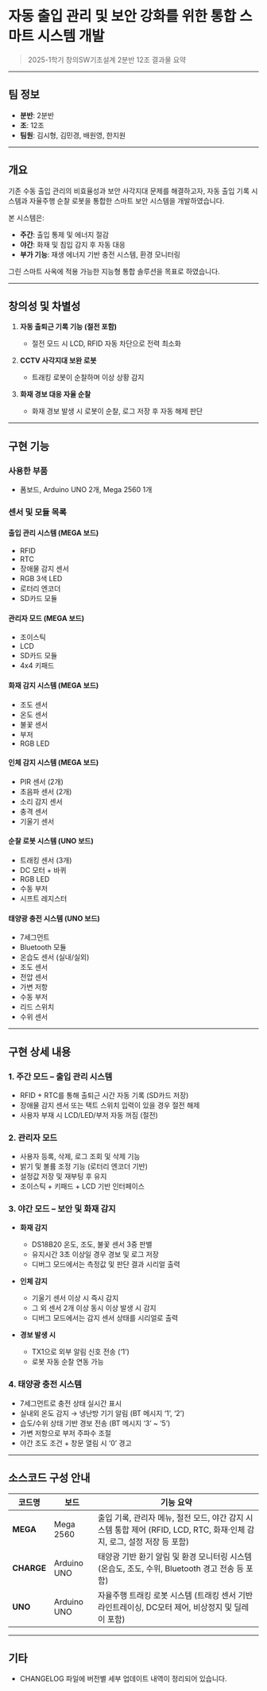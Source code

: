 # 자동 출입 관리 및 보안 강화를 위한 통합 스마트 시스템 개발

> 2025-1학기 창의SW기초설계 2분반 12조 결과물 요약

---

## 팀 정보

- **분반**: 2분반  
- **조**: 12조  
- **팀원**: 김시형, 김민경, 배원영, 한지원

---

## 개요

기존 수동 출입 관리의 비효율성과 보안 사각지대 문제를 해결하고자, 자동 출입 기록 시스템과 자율주행 순찰 로봇을 통합한 스마트 보안 시스템을 개발하였습니다.

본 시스템은:

- **주간**: 출입 통제 및 에너지 절감
- **야간**: 화재 및 침입 감지 후 자동 대응
- **부가 기능**: 재생 에너지 기반 충전 시스템, 환경 모니터링

그린 스마트 사옥에 적용 가능한 지능형 통합 솔루션을 목표로 하였습니다.

---

## 창의성 및 차별성

1. **자동 출퇴근 기록 기능 (절전 포함)**  
   - 절전 모드 시 LCD, RFID 자동 차단으로 전력 최소화

2. **CCTV 사각지대 보완 로봇**  
   - 트래킹 로봇이 순찰하며 이상 상황 감지

3. **화재 경보 대응 자율 순찰**  
   - 화재 경보 발생 시 로봇이 순찰, 로그 저장 후 자동 해제 판단

---

## 구현 기능

### 사용한 부품

- 폼보드, Arduino UNO 2개, Mega 2560 1개  

### 센서 및 모듈 목록

#### 출입 관리 시스템 (MEGA 보드)

- RFID
- RTC
- 장애물 감지 센서
- RGB 3색 LED
- 로터리 엔코더
- SD카드 모듈

#### 관리자 모드 (MEGA 보드)

- 조이스틱
- LCD
- SD카드 모듈
- 4x4 키패드

#### 화재 감지 시스템 (MEGA 보드)

- 조도 센서
- 온도 센서
- 불꽃 센서
- 부저
- RGB LED

#### 인체 감지 시스템 (MEGA 보드)

- PIR 센서 (2개)
- 초음파 센서 (2개)
- 소리 감지 센서
- 충격 센서
- 기울기 센서

#### 순찰 로봇 시스템 (UNO 보드)

- 트래킹 센서 (3개)
- DC 모터 + 바퀴
- RGB LED
- 수동 부저
- 시프트 레지스터

#### 태양광 충전 시스템 (UNO 보드)

- 7세그먼트
- Bluetooth 모듈
- 온습도 센서 (실내/실외)
- 조도 센서
- 전압 센서
- 가변 저항
- 수동 부저
- 리드 스위치
- 수위 센서

---

## 구현 상세 내용

### 1. 주간 모드 – 출입 관리 시스템

- RFID + RTC를 통해 출퇴근 시간 자동 기록 (SD카드 저장)
- 장애물 감지 센서 또는 택트 스위치 입력이 있을 경우 절전 해제
- 사용자 부재 시 LCD/LED/부저 자동 꺼짐 (절전)

### 2. 관리자 모드

- 사용자 등록, 삭제, 로그 조회 및 삭제 기능
- 밝기 및 볼륨 조정 기능 (로터리 엔코더 기반)
- 설정값 저장 및 재부팅 후 유지
- 조이스틱 + 키패드 + LCD 기반 인터페이스

### 3. 야간 모드 – 보안 및 화재 감지

- **화재 감지**  
  - DS18B20 온도, 조도, 불꽃 센서 3중 판별  
  - 유지시간 3초 이상일 경우 경보 및 로그 저장  
  - 디버그 모드에서는 측정값 및 판단 결과 시리얼 출력

- **인체 감지**  
  - 기울기 센서 이상 시 즉시 감지  
  - 그 외 센서 2개 이상 동시 이상 발생 시 감지  
  - 디버그 모드에서는 감지 센서 상태를 시리얼로 출력

- **경보 발생 시**  
  - TX1으로 외부 알림 신호 전송 (‘1’)  
  - 로봇 자동 순찰 연동 가능

### 4. 태양광 충전 시스템

- 7세그먼트로 충전 상태 실시간 표시
- 실내외 온도 감지 → 냉난방 기기 알림 (BT 메시지 ‘1’, ‘2’)
- 습도/수위 상태 기반 경보 전송 (BT 메시지 ‘3’ ~ ‘5’)
- 가변 저항으로 부저 주파수 조절
- 야간 조도 조건 + 창문 열림 시 ‘0’ 경고

---

## 소스코드 구성 안내

| 코드명      | 보드       | 기능 요약 |
|-------------|------------|------------|
| **MEGA**    | Mega 2560  | 출입 기록, 관리자 메뉴, 절전 모드, 야간 감지 시스템 통합 제어 (RFID, LCD, RTC, 화재·인체 감지, 로그, 설정 저장 등 포함) |
| **CHARGE**  | Arduino UNO| 태양광 기반 환기 알림 및 환경 모니터링 시스템 (온습도, 조도, 수위, Bluetooth 경고 전송 등 포함) |
| **UNO**     | Arduino UNO| 자율주행 트래킹 로봇 시스템 (트래킹 센서 기반 라인트레이싱, DC모터 제어, 비상정지 및 딜레이 포함) |

---

## 기타

- CHANGELOG 파일에 버전별 세부 업데이트 내역이 정리되어 있습니다.